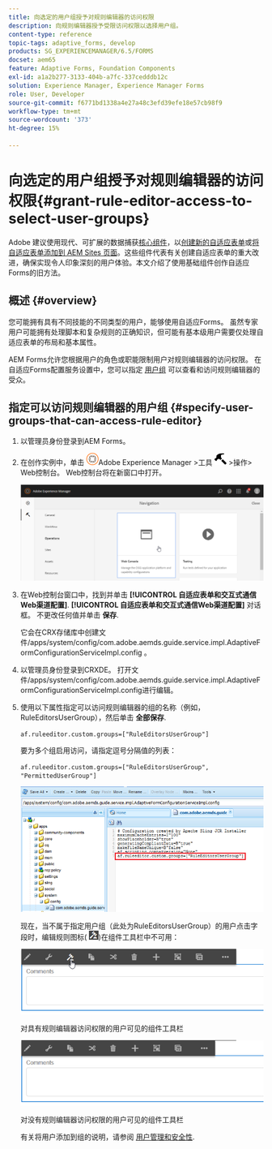 ```yaml
---
title: 向选定的用户组授予对规则编辑器的访问权限
description: 向规则编辑器授予受限访问权限以选择用户组。
content-type: reference
topic-tags: adaptive_forms, develop
products: SG_EXPERIENCEMANAGER/6.5/FORMS
docset: aem65
feature: Adaptive Forms, Foundation Components
exl-id: a1a2b277-3133-404b-a7fc-337cedddb12c
solution: Experience Manager, Experience Manager Forms
role: User, Developer
source-git-commit: f6771bd1338a4e27a48c3efd39efe18e57cb98f9
workflow-type: tm+mt
source-wordcount: '373'
ht-degree: 15%

---
```


# 向选定的用户组授予对规则编辑器的访问权限{#grant-rule-editor-access-to-select-user-groups}

<span class="preview">Adobe 建议使用现代、可扩展的数据捕获[核心组件](https://experienceleague.adobe.com/docs/experience-manager-core-components/using/adaptive-forms/introduction.html)，以[创建新的自适应表单](/help/forms/using/create-an-adaptive-form-core-components.md)或[将自适应表单添加到 AEM Sites 页面](/help/forms/using/create-or-add-an-adaptive-form-to-aem-sites-page.md)。这些组件代表有关创建自适应表单的重大改进，确保实现令人印象深刻的用户体验。本文介绍了使用基础组件创作自适应Forms的旧方法。 </span>

## 概述 {#overview}

您可能拥有具有不同技能的不同类型的用户，能够使用自适应Forms。 虽然专家用户可能拥有处理脚本和复杂规则的正确知识，但可能有基本级用户需要仅处理自适应表单的布局和基本属性。

AEM Forms允许您根据用户的角色或职能限制用户对规则编辑器的访问权限。 在自适应Forms配置服务设置中，您可以指定 [用户组](/help/sites-administering/security.md) 可以查看和访问规则编辑器的受众。

## 指定可以访问规则编辑器的用户组 {#specify-user-groups-that-can-access-rule-editor}

1. 以管理员身份登录到AEM Forms。
1. 在创作实例中，单击 ![adobeexperiencemanager](assets/adobeexperiencemanager.png)Adobe Experience Manager >工具 ![锤子](assets/hammer.png) >操作> Web控制台。 Web控制台将在新窗口中打开。

   ![1-2](assets/1-2.png)

1. 在Web控制台窗口中，找到并单击 **[!UICONTROL 自适应表单和交互式通信Web渠道配置]**. **[!UICONTROL 自适应表单和交互式通信Web渠道配置]** 对话框。 不更改任何值并单击 **保存**.

   它会在CRX存储库中创建文件/apps/system/config/com.adobe.aemds.guide.service.impl.AdaptiveFormConfigurationServiceImpl.config 。

1. 以管理员身份登录到CRXDE。 打开文件/apps/system/config/com.adobe.aemds.guide.service.impl.AdaptiveFormConfigurationServiceImpl.config进行编辑。
1. 使用以下属性指定可以访问规则编辑器的组的名称（例如，RuleEditorsUserGroup），然后单击 **全部保存**.

   `af.ruleeditor.custom.groups=["RuleEditorsUserGroup"]`

   要为多个组启用访问，请指定逗号分隔值的列表：

   `af.ruleeditor.custom.groups=["RuleEditorsUserGroup", "PermittedUserGroup"]`

   ![创建用户](assets/create_user_new.png)

   现在，当不属于指定用户组（此处为RuleEditorsUserGroup）的用户点击字段时，编辑规则图标( ![edit-rules1](assets/edit-rules1.png))在组件工具栏中不可用：

   ![componentstolbarwithre](assets/componentstoolbarwithre.png)

   对具有规则编辑器访问权限的用户可见的组件工具栏

   ![componentstolbarwithoutre](assets/componentstoolbarwithoutre.png)

   对没有规则编辑器访问权限的用户可见的组件工具栏

   有关将用户添加到组的说明，请参阅 [用户管理和安全性](/help/sites-administering/security.md).
